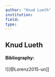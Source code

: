 ```yaml
---
author: "Knud Lueth"
institution:
field:
type:
---
```


## Knud Lueth
#### Bibliography:

![[@Lorenz2015-un]]